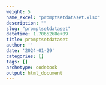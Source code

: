 ```yaml
---
weight: 5
name_excel: "promptsetdataset.xlsx"
description: ""
slug: "promptsetdataset"
datetime: 1.7065268e+09
title: promptsetdataset
author: ''
date: '2024-01-29'
categories: []
tags: []
archetype: codebook
output: html_document
---
```


<div class="tabcontent"></div>
